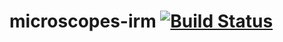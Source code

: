# microscopes-irm [![Build Status](https://travis-ci.org/datamicroscopes/irm.svg?branch=master)](https://travis-ci.org/datamicroscopes/irm)
